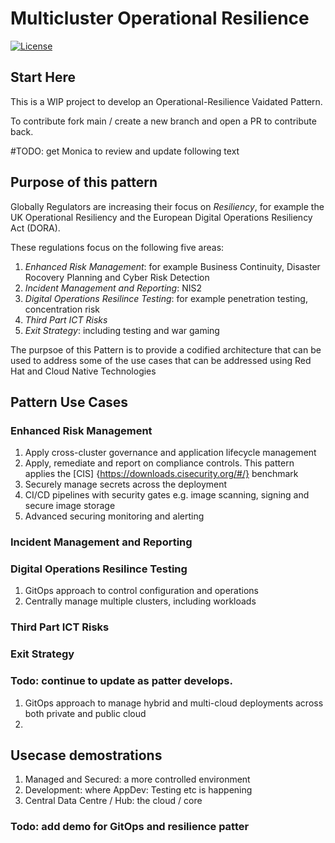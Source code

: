 # Multicluster Operational Resilience

[![License](https://img.shields.io/badge/License-Apache%202.0-blue.svg)](https://opensource.org/licenses/Apache-2.0)

## Start Here

This is a WIP project to develop an Operational-Resilience Vaidated Pattern.  

To contribute fork main / create a new branch and open a PR to contribute back.

#TODO: get Monica to review and update following text

## Purpose of this pattern

Globally Regulators are increasing their focus on *Resiliency*, for example the UK Operational Resiliency and the European Digital Operations Resiliency Act (DORA).

These regulations focus on the following five areas:

1. *Enhanced Risk Management*: for example Business Continuity, Disaster Rocovery Planning and Cyber Risk Detection
2. *Incident Management and Reporting*: NIS2 
3. *Digital Operations Resilince Testing*: for example penetration testing, concentration risk
4. *Third Part ICT Risks*
5. *Exit Strategy*: including testing and war gaming

The purpsoe of this Pattern is to provide a codified architecture that can be used to address some of the use cases that can be addressed using Red Hat and Cloud Native Technologies

## Pattern Use Cases

### Enhanced Risk Management

1. Apply cross-cluster governance and application lifecycle management
2. Apply, remediate and report on compliance controls. This pattern applies the [CIS] {https://downloads.cisecurity.org/#/} benchmark
3. Securely manage secrets across the deployment
4. CI/CD pipelines with security gates e.g. image scanning, signing and secure image storage
5. Advanced securing monitoring and alerting

### Incident Management and Reporting

### Digital Operations Resilince Testing

1. GitOps approach to control configuration and operations
2. Centrally manage multiple clusters, including workloads

### Third Part ICT Risks

### Exit Strategy

### Todo: continue to update as patter develops. 

1. GitOps approach to manage hybrid and multi-cloud deployments across both private and public cloud
2. 


## Usecase demostrations

1. Managed and Secured: a more controlled environment
2. Development: where AppDev: Testing etc is happening
3. Central Data Centre / Hub: the cloud / core

### Todo: add demo for GitOps and resilience patter